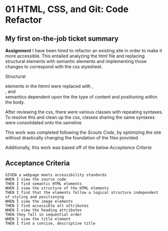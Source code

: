 # 01 HTML, CSS, and Git: Code Refactor

## My first on-the-job ticket summary



**Assignment** I have been hired to refactor an existing site in order to make it more accessible. This entailed analyzing the html file and replacing structural elements with semantic elements and implementing those changes to correspond with the css styesheet.

Structural <div> elements in the htmnl were replaced with <aricle>, <aside>, and <footer> semantics dependent upon the the type of content and positioning within the body.

After reviewing the css, there were various classes with repeating syntaxes. To resolve this and clean up the css, classes sharing the same syntaxes were consolidated onto the sameline

This work was completed following the *Scouts Code*, by optimizing the site without drastically changing the foundation of the files provided.

Additionally, this work was based off of the below *Acceptance Criteria*

## Acceptance Criteria

```
GIVEN a webpage meets accessibility standards
WHEN I view the source code
THEN I find semantic HTML elements
WHEN I view the structure of the HTML elements
THEN I find that the elements follow a logical structure independent of styling and positioning
WHEN I view the image elements
THEN I find accessible alt attributes
WHEN I view the heading attributes
THEN they fall in sequential order
WHEN I view the title element
THEN I find a concise, descriptive title